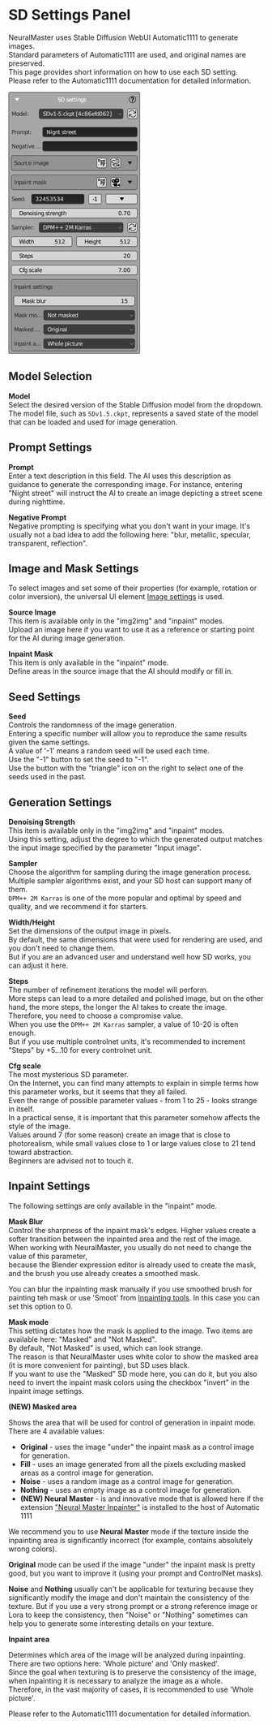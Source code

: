 # SD Settings Panel

NeuralMaster uses Stable Diffusion WebUI Automatic1111 to generate images.  
Standard parameters of Automatic1111 are used, and original names are preserved.  
This page provides short information on how to use each SD setting.  
Please refer to the Automatic1111 documentation for detailed information.

![Image settings](../img/sd_settings_panel_full.png)

## Model Selection

**Model**  
Select the desired version of the Stable Diffusion model from the dropdown. The model file, such as `SDv1.5.ckpt`, represents a saved state of the model that can be loaded and used for image generation.

## Prompt Settings

**Prompt**  
Enter a text description in this field. The AI uses this description as guidance to generate the corresponding image. For instance, entering "Night street" will instruct the AI to create an image depicting a street scene during nighttime.

**Negative Prompt**  
Negative prompting is specifying what you don't want in your image.
It's usually not a bad idea to add the following here: "blur, metallic, specular, transparent, reflection". 

## Image and Mask Settings

To select images and set some of their properties (for example, rotation or color inversion), the universal UI element [Image settings](image_selector.md) is used.

**Source Image**  
This item is available only in the "img2img" and "inpaint" modes.  
Upload an image here if you want to use it as a reference or starting point for the AI during image generation.

**Inpaint Mask**  
This item is only available in the "inpaint" mode.  
Define areas in the source image that the AI should modify or fill in.

## Seed Settings

**Seed**  
Controls the randomness of the image generation.  
Entering a specific number will allow you to reproduce the same results given the same settings.  
A value of '-1' means a random seed will be used each time.  
Use the "-1" button to set the seed to "-1".  
Use the button with the "triangle" icon on the right to select one of the seeds used in the past.

## Generation Settings

**Denoising Strength**  
This item is available only in the "img2img" and "inpaint" modes.  
Using this setting, adjust the degree to which the generated output matches the input image specified by the parameter "Input image".

**Sampler**  
Choose the algorithm for sampling during the image generation process.  
Multiple sampler algorithms exist, and your SD host can support many of them.  
`DPM++ 2M Karras` is one of the more popular and optimal by speed and quality, and we recommend it for starters.

**Width/Height**  
Set the dimensions of the output image in pixels.  
By default, the same dimensions that were used for rendering are used, and you don't need to change them.  
But if you are an advanced user and understand well how SD works, you can adjust it here.

**Steps**  
The number of refinement iterations the model will perform.  
More steps can lead to a more detailed and polished image, but on the other hand, the more steps, the longer the AI takes to create the image.  
Therefore, you need to choose a compromise value.  
When you use the `DPM++ 2M Karras` sampler, a value of 10-20 is often enough.  
But if you use multiple controlnet units, it's recommended to increment "Steps" by +5...10 for every controlnet unit.

**Cfg scale**  
The most mysterious SD parameter.  
On the Internet, you can find many attempts to explain in simple terms how this parameter works, but it seems that they all failed.  
Even the range of possible parameter values - from 1 to 25 - looks strange in itself.  
In a practical sense, it is important that this parameter somehow affects the style of the image.  
Values around 7 (for some reason) create an image that is close to photorealism, while small values close to 1 or large values close to 21 tend toward abstraction.  
Beginners are advised not to touch it.

## Inpaint Settings

The following settings are only available in the "inpaint" mode.

**Mask Blur**  
Control the sharpness of the inpaint mask's edges. Higher values create a softer transition between the inpainted area and the rest of the image.  
When working with NeuralMaster, you usually do not need to change the value of this parameter,  
because the Blender expression editor is already used to create the mask, and the brush you use already creates a smoothed mask.

You can blur the inpainting mask manually if you use smoothed brush for painting teh mask or use 'Smoot' from [Inpainting tools](inpaint_tools_panel.md). In this case you can set this option to 0.

**Mask mode**  
This setting dictates how the mask is applied to the image. Two items are available here: "Masked" and "Not Masked".  
By default, "Not Masked" is used, which can look strange.  
The reason is that NeuralMaster uses white color to show the masked area (it is more convenient for painting), but SD uses black.  
If you want to use the "Masked" SD mode here, you can do it, but you also need to invert the inpaint mask colors using the checkbox "invert" in the inpaint image settings.

**(NEW) Masked area**  

Shows the area that will be used for control of generation in inpaint mode.  
There are 4 available values:

- **Original** - uses the image "under" the inpaint mask as a control image for generation.  
- **Fill** - uses an image generated from all the pixels excluding masked areas as a control image for generation.  
- **Noise** - uses a random image as a control image for generation.  
- **Nothing** - uses an empty image as a control image for generation.
- **(NEW) Neural Master** - is and innovative mode that is allowed here if the extension ["Neural Master Inpainter"](../nm_inpainter/README.md) is installed to the host of Automatic 1111

We recommend you to use **Neural Master** mode if the texture inside the inpainting area is significantly incorrect (for example, contains absolutely wrong colors).

**Original** mode can be used if the image "under" the inpaint mask is pretty good, but you want to improve it (using your prompt and ControlNet masks).

**Noise** and **Nothing** usually can't be applicable for texturing because they significantly modify the image and don't maintain the consistency of the texture. 
But if you use a very strong prompt or a strong reference image or Lora to keep the consistency, then "Noise" or "Nothing" sometimes can help you to generate some interesting details on your texture.

**Inpaint area**  


Determines which area of the image will be analyzed during inpainting.  
There are two options here: 'Whole picture' and 'Only masked'.  
Since the goal when texturing is to preserve the consistency of the image, when inpainting it is necessary to analyze the image as a whole.  
Therefore, in the vast majority of cases, it is recommended to use 'Whole picture'.

Please refer to the Automatic1111 documentation for detailed information.
